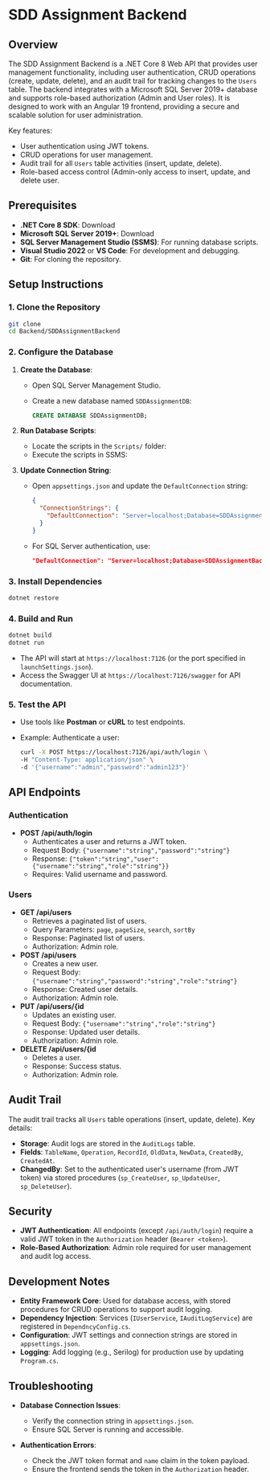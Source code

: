﻿# SDD Assignment Backend

## Overview

The SDD Assignment Backend is a .NET Core 8 Web API that provides user management functionality, including user authentication, CRUD operations (create, update, delete), and an audit trail for tracking changes to the `Users` table. The backend integrates with a Microsoft SQL Server 2019+ database and supports role-based authorization (Admin and User roles). It is designed to work with an Angular 19 frontend, providing a secure and scalable solution for user administration.

Key features:

- User authentication using JWT tokens.
- CRUD operations for user management.
- Audit trail for all `Users` table activities (insert, update, delete).
- Role-based access control (Admin-only access to insert, update, and delete user.


## Prerequisites

- **.NET Core 8 SDK**: Download
- **Microsoft SQL Server 2019+**: Download
- **SQL Server Management Studio (SSMS)**: For running database scripts.
- **Visual Studio 2022** or **VS Code**: For development and debugging.
- **Git**: For cloning the repository.

## Setup Instructions

### 1. Clone the Repository

```bash
git clone 
cd Backend/SDDAssignmentBackend
```

### 2. Configure the Database

1. **Create the Database**:

   - Open SQL Server Management Studio.

   - Create a new database named `SDDAssignmentDB`:

     ```sql
     CREATE DATABASE SDDAssignmentDB;
     ```

2. **Run Database Scripts**:

   - Locate the scripts in the `Scripts/` folder:
   - Execute the scripts in SSMS:

3. **Update Connection String**:

   - Open `appsettings.json` and update the `DefaultConnection` string:

     ```json
     {
       "ConnectionStrings": {
         "DefaultConnection": "Server=localhost;Database=SDDAssignmentBackend;Trusted_Connection=True;MultipleActiveResultSets=true"
       }
     }
     ```

   - For SQL Server authentication, use:

     ```json
     "DefaultConnection": "Server=localhost;Database=SDDAssignmentBackend;User Id=your_username;Password=your_password;"
     ```

### 3. Install Dependencies

```bash
dotnet restore
```

### 4. Build and Run

```bash
dotnet build
dotnet run
```

- The API will start at `https://localhost:7126` (or the port specified in `launchSettings.json`).
- Access the Swagger UI at `https://localhost:7126/swagger` for API documentation.

### 5. Test the API

- Use tools like **Postman** or **cURL** to test endpoints.

- Example: Authenticate a user:

  ```bash
  curl -X POST https://localhost:7126/api/auth/login \
  -H "Content-Type: application/json" \
  -d '{"username":"admin","password":"admin123"}'
  ```

## API Endpoints

### Authentication

- **POST /api/auth/login**
  - Authenticates a user and returns a JWT token.
  - Request Body: `{"username":"string","password":"string"}`
  - Response: `{"token":"string","user":{"username":"string","role":"string"}}`
  - Requires: Valid username and password.

### Users

- **GET /api/users**
  - Retrieves a paginated list of users.
  - Query Parameters: `page`, `pageSize`, `search`, `sortBy`
  - Response: Paginated list of users.
  - Authorization: Admin role.
- **POST /api/users**
  - Creates a new user.
  - Request Body: `{"username":"string","password":"string","role":"string"}`
  - Response: Created user details.
  - Authorization: Admin role.
- **PUT /api/users/{id**
  - Updates an existing user.
  - Request Body: `{"username":"string","role":"string"}`
  - Response: Updated user details.
  - Authorization: Admin role.
- **DELETE /api/users/{id**
  - Deletes a user.
  - Response: Success status.
  - Authorization: Admin role.


## Audit Trail

The audit trail tracks all `Users` table operations (insert, update, delete). Key details:

- **Storage**: Audit logs are stored in the `AuditLogs` table.
- **Fields**: `TableName`, `Operation`, `RecordId`, `OldData`, `NewData`, `CreatedBy`, `CreatedAt`.
- **ChangedBy**: Set to the authenticated user's username (from JWT token) via stored procedures (`sp_CreateUser`, `sp_UpdateUser`, `sp_DeleteUser`).

## Security

- **JWT Authentication**: All endpoints (except `/api/auth/login`) require a valid JWT token in the `Authorization` header (`Bearer <token>`).
- **Role-Based Authorization**: Admin role required for user management and audit log access.

## Development Notes

- **Entity Framework Core**: Used for database access, with stored procedures for CRUD operations to support audit logging.
- **Dependency Injection**: Services (`IUserService`, `IAuditLogService`) are registered in `DependncyConfig.cs`.
- **Configuration**: JWT settings and connection strings are stored in `appsettings.json`.
- **Logging**: Add logging (e.g., Serilog) for production use by updating `Program.cs`.

## Troubleshooting

- **Database Connection Issues**:

  - Verify the connection string in `appsettings.json`.
  - Ensure SQL Server is running and accessible.

- **Authentication Errors**:

  - Check the JWT token format and `name` claim in the token payload.
  - Ensure the frontend sends the token in the `Authorization` header.

